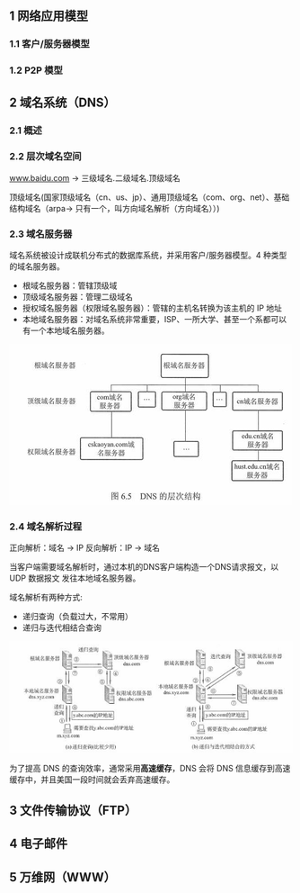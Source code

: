 ## 1 网络应用模型

### 1.1 客户/服务器模型

### 1.2 P2P 模型

## 2 域名系统（DNS）

### 2.1 概述

### 2.2 层次域名空间

www.baidu.com -> 三级域名.二级域名.顶级域名

顶级域名(国家顶级域名（cn、us、jp）、通用顶级域名（com、org、net）、基础结构域名（arpa-> 只有一个，叫方向域名解析（方向域名））)

### 2.3 域名服务器

域名系统被设计成联机分布式的数据库系统，并采用客户/服务器模型。4 种类型的域名服务器。

* 根域名服务器：管辖顶级域
* 顶级域名服务器：管理二级域名
* 授权域名服务器（权限域名服务器）：管辖的主机名转换为该主机的 IP 地址
* 本地域名服务器：对域名系统非常重要，ISP、一所大学、甚至一个系都可以有一个本地域名服务器。

![](../asset/DNS层次结构.jpg)

### 2.4 域名解析过程

正向解析：域名 -> IP
反向解析：IP -> 域名

当客户端需要域名解析时，通过本机的DNS客户端构造一个DNS请求报文，以 UDP 数据报文 发往本地域名服务器。

域名解析有两种方式:

* 递归查询（负载过大，不常用）
* 递归与迭代相结合查询

![](../asset/域名解析过程.jpg)

为了提高 DNS 的查询效率，通常采用**高速缓存**，DNS 会将 DNS 信息缓存到高速缓存中，并且美国一段时间就会丢弃高速缓存。

## 3 文件传输协议（FTP）

## 4 电子邮件

## 5 万维网（WWW）